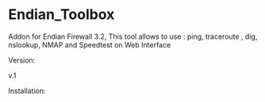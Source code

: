 # Endian_Toolbox
Addon for Endian Firewall 3.2, This tool allows to use : ping, traceroute , dig, nslookup, NMAP and Speedtest on Web Interface

Version:

v.1

Installation:










